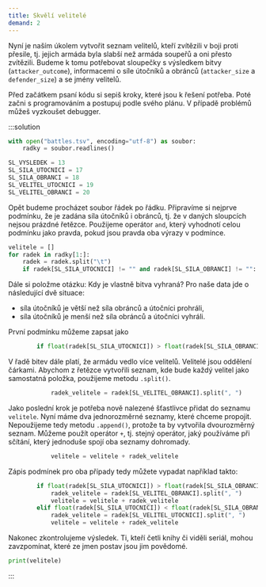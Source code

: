 ```yaml
---
title: Skvělí velitelé
demand: 2
---
```


Nyní je naším úkolem vytvořit seznam velitelů, kteří zvítězili v boji proti přesile, tj. jejich armáda byla slabší než armáda soupeřů a oni přesto zvítězili. Budeme k tomu potřebovat sloupečky s výsledkem bitvy (`attacker_outcome`), informacemi o síle útočníků a obránců (`attacker_size` a `defender_size`) a se jmény velitelů.

Před začátkem psaní kódu si sepiš kroky, které jsou k řešení potřeba. Poté začni s programováním a postupuj podle svého plánu. V případě problémů můžeš vyzkoušet debugger.

:::solution

```py
with open("battles.tsv", encoding="utf-8") as soubor:
    radky = soubor.readlines()

SL_VYSLEDEK = 13
SL_SILA_UTOCNICI = 17
SL_SILA_OBRANCI = 18
SL_VELITEL_UTOCNICI = 19
SL_VELITEL_OBRANCI = 20
```

Opět budeme procházet soubor řádek po řádku. Připravíme si nejprve podmínku, že je zadána síla útočníků i obránců, tj. že v daných sloupcích nejsou prázdné řetězce. Použijeme operátor `and`, který vyhodnotí celou podmínku jako pravda, pokud jsou pravda oba výrazy v podmínce.

```py
velitele = []
for radek in radky[1:]:
    radek = radek.split("\t")
    if radek[SL_SILA_UTOCNICI] != "" and radek[SL_SILA_OBRANCI] != "":
```

Dále si položme otázku: Kdy je vlastně bitva vyhraná? Pro naše data jde o následující dvě situace:

- síla útočníků je větší než síla obránců a útočníci prohráli,
- síla útočníků je menší než síla obránců a útočníci vyhráli.

První podmínku můžeme zapsat jako

```py
        if float(radek[SL_SILA_UTOCNICI]) > float(radek[SL_SILA_OBRANCI]) and radek[SL_VYSLEDEK] == "loss":
```

V řadě bitev dále platí, že armádu vedlo více velitelů. Velitelé jsou oddělení čárkami. Abychom z řetězce vytvořili seznam, kde bude každý velitel jako samostatná položka, použijeme metodu `.split()`.

```py
            radek_velitele = radek[SL_VELITEL_OBRANCI].split(", ")
```

Jako poslední krok je potřeba nově nalezené šťastlivce přidat do seznamu `velitele`. Nyní máme dva jednorozměrné seznamy, které chceme propojit. Nepoužijeme tedy metodu `.append()`, protože ta by vytvořila dvourozměrný seznam. Můžeme použít operátor `+`, tj. stejný operátor, jaký používáme při sčítání, který jednoduše spojí oba seznamy dohromady.

```py
            velitele = velitele + radek_velitele
```

Zápis podmínek pro oba případy tedy můžete vypadat například takto:

```py
        if float(radek[SL_SILA_UTOCNICI]) > float(radek[SL_SILA_OBRANCI]) and radek[SL_VYSLEDEK] == "loss":
            radek_velitele = radek[SL_VELITEL_OBRANCI].split(", ")
            velitele = velitele + radek_velitele
        elif float(radek[SL_SILA_UTOCNICI]) < float(radek[SL_SILA_OBRANCI]) and radek[SL_VYSLEDEK] == "won":
            radek_velitele = radek[SL_VELITEL_UTOCNICI].split(", ")
            velitele = velitele + radek_velitele
```

Nakonec zkontrolujeme výsledek. Ti, kteří četli knihy či viděli seriál, mohou zavzpomínat, které ze jmen postav jsou jim povědomé.

```py
print(velitele)
```
:::
